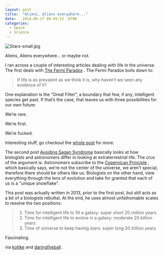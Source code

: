 ```yaml
---
layout: post
title:  "Aliens, Aliens everywhere..."
date:   2014-06-27 09:45:12 -0700
categories:
  - Space
  - Science
---
```


  ![Stars-small.jpg](/attachments/31f59b22ea4052244849c0ebe6cffd02/image.png)  

 Aliens, Aliens everywhere… or maybe not. 

 I ran across a couple of interesting articles dealing with life in the universe. The first deals with    [The Fermi Paradox](http://waitbutwhy.com/2014/05/fermi-paradox.html) . The Fermi Paradox boils down to: 

 >  If life is as prevalent as we think it is, why haven’t we seen any evidence of it? 

 One explanation is the “Great Filter”, a boundary that few, if any, intelligent species get past. If that’s the case, that leaves us with three possibilities for our own future: 

 We’re rare. 

 We’re first. 

 We’re fucked.   

 Interesting stuff, go checkout the  [whole post](http://waitbutwhy.com/2014/05/fermi-paradox.html)  for more. 

 The second post    [Avoiding Sagan Syndrome](http://praxtime.com/2013/11/25/sagan-syndrome-pay-heed-to-biologists-about-et/)  basically looks at how biologists and astronomers differ in looking at extraterrestrial life. The crux of the argument is: Astronomers subscribe to the  [Copernican Principle](http://en.wikipedia.org/wiki/Copernican_principle) , which basically says, we’re not the center of the universe, we aren’t special, therefore there should be others like us. Biologists on the other hand, view everything through the lens of evolution and take for granted that each of us is a "unique snowflake". 

 This post was actually written in 2013, prior to the first post, but still acts as a bit of a biologists rebuttal. At the end, he uses almost unfathomable scales to resolve the two positions: 

 > 
 >  1. Time for intelligent life to fill a galaxy: super short 20 million years
 >  1. Time for intelligent life to evolve in a galaxy: moderate 20 billion years
 >  1. Time of universe to keep having stars: super long 20 trillion years

 Fascinating. 

 via   [kottke](http://kottke.org/14/06/what-else-is-out-there)   and   [daringfireball](http://daringfireball.net/linked/2014/06/26/avoiding-sagan-syndrome) . 

 
